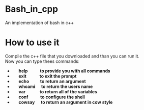 # Bash_in_cpp
An implementation of bash in c++
# How to use it
Compile the c++ file that you downloaded and than you can run it.<br>
Now you can type thees commands:<ul><b>
<li>&nbsp;&nbsp;&nbsp;&nbsp;&nbsp;&nbsp;help&nbsp;&nbsp;&nbsp;&nbsp;&nbsp;&nbsp;&nbsp;&nbsp;&nbsp;&nbsp;&nbsp;&nbsp;to provide you with all commands</li>
<li>&nbsp;&nbsp;&nbsp;&nbsp;&nbsp;&nbsp;exit&nbsp;&nbsp;&nbsp;&nbsp;&nbsp;&nbsp;&nbsp;&nbsp;&nbsp;&nbsp;&nbsp;&nbsp;&nbsp;to exit the prompt</li>
<li>&nbsp;&nbsp;&nbsp;&nbsp;&nbsp;&nbsp;echo&nbsp;&nbsp;&nbsp;&nbsp;&nbsp;&nbsp;&nbsp;&nbsp;&nbsp;&nbsp;&nbsp;to return an argument</li>
<li>&nbsp;&nbsp;&nbsp;&nbsp;&nbsp;&nbsp;whoami&nbsp;&nbsp;&nbsp;&nbsp;&nbsp;&nbsp;to return the users name</li>
<li>&nbsp;&nbsp;&nbsp;&nbsp;&nbsp;&nbsp;var&nbsp;&nbsp;&nbsp;&nbsp;&nbsp;&nbsp;&nbsp;&nbsp;&nbsp;&nbsp;&nbsp;&nbsp;&nbsp;&nbsp;to return all of the variables</li>
<li>&nbsp;&nbsp;&nbsp;&nbsp;&nbsp;&nbsp;conf&nbsp;&nbsp;&nbsp;&nbsp;&nbsp;&nbsp;&nbsp;&nbsp;&nbsp;&nbsp;&nbsp;&nbsp;to configure the shell</li>
<li>&nbsp;&nbsp;&nbsp;&nbsp;&nbsp;&nbsp;cowsay&nbsp;&nbsp;&nbsp;&nbsp;&nbsp;&nbsp;to return an argument in cow style</li>
</b></ul>
